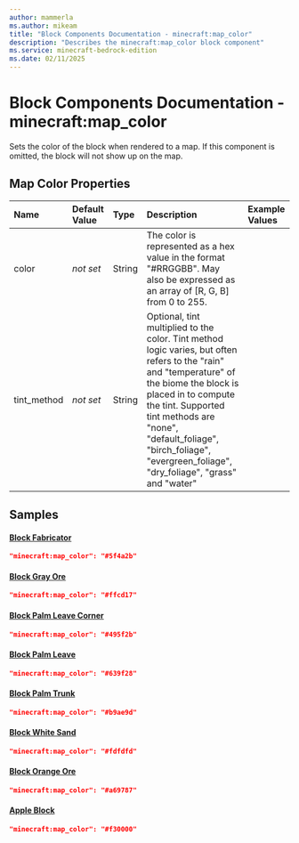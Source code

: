 ```yaml
---
author: mammerla
ms.author: mikeam
title: "Block Components Documentation - minecraft:map_color"
description: "Describes the minecraft:map_color block component"
ms.service: minecraft-bedrock-edition
ms.date: 02/11/2025 
---
```


# Block Components Documentation - minecraft:map_color

Sets the color of the block when rendered to a map. If this component is omitted, the block will not show up on the map.


## Map Color Properties

|Name       |Default Value |Type |Description |Example Values |
|:----------|:-------------|:----|:-----------|:------------- |
| color | *not set* | String | The color is represented as a hex value in the format "#RRGGBB". May also be expressed as an array of [R, G, B] from 0 to 255. |  | 
| tint_method | *not set* | String | Optional, tint multiplied to the color. Tint method logic varies, but often refers to the "rain" and "temperature" of the biome the block is placed in to compute the tint. Supported tint methods are "none", "default_foliage", "birch_foliage", "evergreen_foliage", "dry_foliage", "grass" and "water" |  | 

## Samples

#### [Block Fabricator](https://github.com/microsoft/minecraft-samples/tree/main/casual_creator/gray_wave/behavior_packs/mikeamm_gwve/blocks/fabricator.block.json)


```json
"minecraft:map_color": "#5f4a2b"
```

#### [Block Gray Ore](https://github.com/microsoft/minecraft-samples/tree/main/casual_creator/gray_wave/behavior_packs/mikeamm_gwve/blocks/gray_ore.block.json)


```json
"minecraft:map_color": "#ffcd17"
```

#### [Block Palm Leave Corner](https://github.com/microsoft/minecraft-samples/tree/main/chill_oasis_blocks_and_features/chill_oasis_assets/behavior_packs/chill_oasis_assets/blocks/palm_leave_corner.block.json)


```json
"minecraft:map_color": "#495f2b"
```

#### [Block Palm Leave](https://github.com/microsoft/minecraft-samples/tree/main/chill_oasis_blocks_and_features/chill_oasis_assets/behavior_packs/chill_oasis_assets/blocks/palm_leave.block.json)


```json
"minecraft:map_color": "#639f28"
```

#### [Block Palm Trunk](https://github.com/microsoft/minecraft-samples/tree/main/chill_oasis_blocks_and_features/chill_oasis_assets/behavior_packs/chill_oasis_assets/blocks/palm_trunk.block.json)


```json
"minecraft:map_color": "#b9ae9d"
```

#### [Block White Sand](https://github.com/microsoft/minecraft-samples/tree/main/chill_oasis_blocks_and_features/chill_oasis_assets/behavior_packs/chill_oasis_assets/blocks/white_sand.block.json)


```json
"minecraft:map_color": "#fdfdfd"
```

#### [Block Orange Ore](https://github.com/microsoft/minecraft-samples/tree/main/custom_features/basic_orange_ore/behavior_packs/basic_orange_ore/blocks/orange_ore.block.json)


```json
"minecraft:map_color": "#a69787"
```

#### [Apple Block](https://github.com/microsoft/minecraft-samples/tree/main/custom_features/example_feature_set/behavior_packs/example_feature_set/blocks/apple_block.json)


```json
"minecraft:map_color": "#f30000"
```
